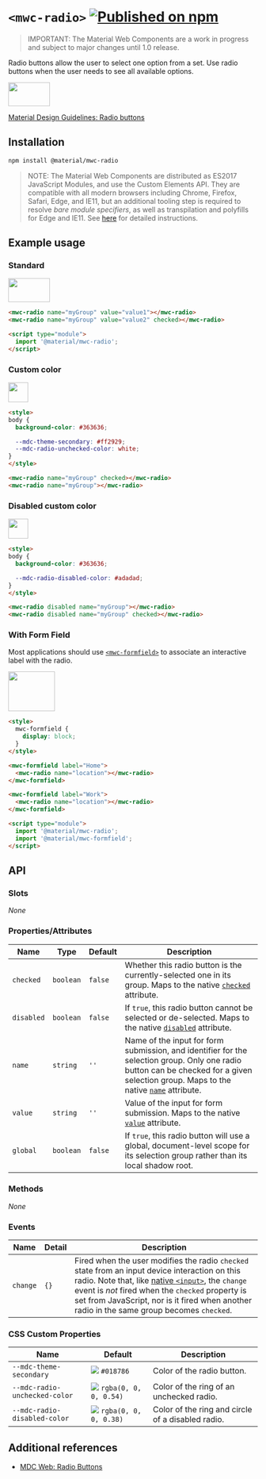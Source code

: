 # `<mwc-radio>` [![Published on npm](https://img.shields.io/npm/v/@material/mwc-radio.svg)](https://www.npmjs.com/package/@material/mwc-radio)

> IMPORTANT: The Material Web Components are a work in progress and subject to
> major changes until 1.0 release.

Radio buttons allow the user to select one option from a set. Use radio buttons when the user needs to see all available options.

<img src="https://raw.githubusercontent.com/material-components/material-components-web-components/054d0d234704a274e8aaf7d8a8a0399f525914eb/packages/radio/images/standard.png" width="84px" height="48px">

[Material Design Guidelines: Radio buttons](https://material.io/design/components/selection-controls.html#radio-buttons)

## Installation

```sh
npm install @material/mwc-radio
```

> NOTE: The Material Web Components are distributed as ES2017 JavaScript
> Modules, and use the Custom Elements API. They are compatible with all modern
> browsers including Chrome, Firefox, Safari, Edge, and IE11, but an additional
> tooling step is required to resolve *bare module specifiers*, as well as
> transpilation and polyfills for Edge and IE11. See
> [here](https://github.com/material-components/material-components-web-components#quick-start)
> for detailed instructions.

## Example usage

### Standard

<img src="https://raw.githubusercontent.com/material-components/material-components-web-components/054d0d234704a274e8aaf7d8a8a0399f525914eb/packages/radio/images/standard.png" width="84px" height="48px">

```html
<mwc-radio name="myGroup" value="value1"></mwc-radio>
<mwc-radio name="myGroup" value="value2" checked></mwc-radio>

<script type="module">
  import '@material/mwc-radio';
</script>
```

### Custom color

<img src="https://raw.githubusercontent.com/material-components/material-components-web-components/054d0d234704a274e8aaf7d8a8a0399f525914eb/packages/radio/images/custom_color.png" height="40px">

```html
<style>
body {
  background-color: #363636;

  --mdc-theme-secondary: #ff2929;
  --mdc-radio-unchecked-color: white;
}
</style>

<mwc-radio name="myGroup" checked></mwc-radio>
<mwc-radio name="myGroup"></mwc-radio>
```

### Disabled custom color

<img src="https://raw.githubusercontent.com/material-components/material-components-web-components/054d0d234704a274e8aaf7d8a8a0399f525914eb/packages/radio/images/disabled_custom_color.png" height="40px">

```html
<style>
body {
  background-color: #363636;

  --mdc-radio-disabled-color: #adadad;
}
</style>

<mwc-radio disabled name="myGroup"></mwc-radio>
<mwc-radio disabled name="myGroup" checked></mwc-radio>
```

### With Form Field

Most applications should use
[`<mwc-formfield>`](https://github.com/material-components/material-components-web-components/tree/master/packages/formfield)
to associate an interactive label with the radio.

<img src="https://raw.githubusercontent.com/material-components/material-components-web-components/054d0d234704a274e8aaf7d8a8a0399f525914eb/packages/radio/images/formfield.png" width="94px" height="80px">

```html
<style>
  mwc-formfield {
    display: block;
  }
</style>

<mwc-formfield label="Home">
  <mwc-radio name="location"></mwc-radio>
</mwc-formfield>

<mwc-formfield label="Work">
  <mwc-radio name="location"></mwc-radio>
</mwc-formfield>

<script type="module">
  import '@material/mwc-radio';
  import '@material/mwc-formfield';
</script>
```

## API

### Slots
*None*

### Properties/Attributes

| Name            | Type      | Default | Description
| --------------- | --------- |-------- | -----------
| `checked`       | `boolean` | `false` | Whether this radio button is the currently-selected one in its group. Maps to the native [`checked`](https://developer.mozilla.org/en-US/docs/Web/HTML/Element/input/radio#checked) attribute.
| `disabled`      | `boolean` | `false` | If `true`, this radio button cannot be selected or de-selected. Maps to the native [`disabled`](https://developer.mozilla.org/en-US/docs/Web/HTML/Element/input#disabled) attribute.
| `name`          | `string`  | `''`    | Name of the input for form submission, and identifier for the selection group. Only one radio button can be checked for a given selection group. Maps to the native [`name`](https://developer.mozilla.org/en-US/docs/Web/HTML/Element/input#name) attribute.
| `value`         | `string`  | `''`    | Value of the input for form submission. Maps to the native [`value`](https://developer.mozilla.org/en-US/docs/Web/HTML/Element/input/radio#value) attribute.
| `global`        | `boolean` | `false` | If `true`, this radio button will use a global, document-level scope for its selection group rather than its local shadow root.

### Methods
*None*

### Events
| Name     | Detail | Description
| ---------| ------ | -----------
| `change` | `{}`   | Fired when the user modifies the radio `checked` state from an input device interaction on this radio. Note that, like [native `<input>`](https://developer.mozilla.org/en-US/docs/Web/API/HTMLElement/change_event), the `change` event is *not* fired when the `checked` property is set from JavaScript, nor is it fired when another radio in the same group becomes `checked`.


### CSS Custom Properties

| Name                    | Default                                | Description
| ----------------------- | -------------------------------------- |------------
| `--mdc-theme-secondary` | ![](https://raw.githubusercontent.com/material-components/material-components-web-components/054d0d234704a274e8aaf7d8a8a0399f525914eb/packages/radio/images/color_018786.png) `#018786` | Color of the radio button.
| `--mdc-radio-unchecked-color` | ![](https://raw.githubusercontent.com/material-components/material-components-web-components/054d0d234704a274e8aaf7d8a8a0399f525914eb/packages/radio/images/color_0,0,0,54.png) `rgba(0, 0, 0, 0.54)` | Color of the ring of an unchecked radio.
| `--mdc-radio-disabled-color` | ![](https://raw.githubusercontent.com/material-components/material-components-web-components/054d0d234704a274e8aaf7d8a8a0399f525914eb/packages/radio/images/color_0,0,0,38.png) `rgba(0, 0, 0, 0.38)` | Color of the ring and circle of a disabled radio.

## Additional references

- [MDC Web: Radio Buttons](https://material.io/develop/web/components/input-controls/radio-buttons/)
